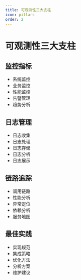 ```yaml
---
title: 可观测性三大支柱
icon: pillars
order: 2
---
```


# 可观测性三大支柱

## 监控指标
- 系统监控
- 业务监控
- 性能监控
- 告警管理
- 趋势分析

## 日志管理
- 日志收集
- 日志处理
- 日志存储
- 日志分析
- 日志展示

## 链路追踪
- 调用链路
- 性能分析
- 异常定位
- 依赖分析
- 服务地图

## 最佳实践
- 实现规范
- 集成策略
- 优化方法
- 分析方案
- 维护建议
